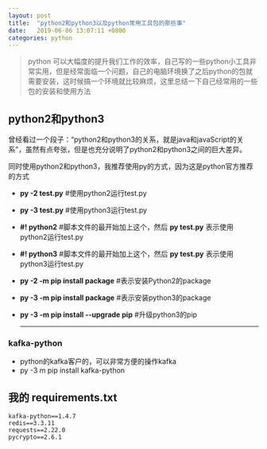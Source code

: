 ```yaml
---
layout: post
title:	"python2和python3以及python常用工具包的那些事"
date:	2019-06-06 13:07:11 +0800
categories:	python
---
```


> python 可以大幅度的提升我们工作的效率，自己写的一些python小工具非常实用，但是经常面临一个问题，自己的电脑环境换了之后python的包就需要安装，这时候搞一个环境就比较麻烦，这里总结一下自己经常用的一些包的安装和使用方法

## python2和python3

曾经看过一个段子：“python2和python3的关系，就是java和javaScript的关系”，虽然有点夸张，但是也充分说明了python2和python3之间的巨大差异。

同时使用python2和python3，我推荐使用py的方式，因为这是python官方推荐的方式

* **py -2 test.py**  #使用python2运行test.py
* **py -3 test.py**  #使用python3运行test.py
* **#! python2**     #脚本文件的最开始加上这个，然后 **py test.py** 表示使用python2运行test.py
* **#! python3**     #脚本文件的最开始加上这个，然后 **py test.py** 表示使用python3运行test.py

* **py -2 -m pip install package**  #表示安装Python2的package

* **py -3 -m pip install package**  #表示安装python3的package

* **py -3 -m pip install --upgrade pip**  #升级python3的pip

  ****



### kafka-python

* python的kafka客户的，可以非常方便的操作kafka
* py -3 m pip install kafka-python









## 我的 requirements.txt

~~~
kafka-python==1.4.7
redis==3.3.11
requests==2.22.0
pycrypto==2.6.1
~~~

